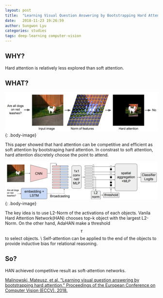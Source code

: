```yaml
---
layout: post
title:  "Learning Visual Question Answering by Bootstrapping Hard Attention"
date:   2018-11-23 19:26:59
author: Sungwon Lyu
categories: studies
tags: deep-learning computer-vision
---
```

## WHY? 
Hard attention is relatively less explored than soft attention.

## WHAT?
![image](/assets/images/han1.png){: .body-image}

This paper showed that hard attention can be competitive and efficient as soft attention by bootstraping hard attention. In constrast to soft attention, hard attention discretely choose the point to attend.

![image](/assets/images/han2.png){: .body-image}

The key idea is to use L2-Norm of the activations of each objects. Vanila Hard Attention Network(HAN) chooses top-k object with the largest L2-Norm. On the other hand, AdaHAN make a threshold $$\tau$$ to select objects. \\
Self-attention can be applied to the end of the objects to provide inductive bias for relational reasoning. 

## So?
HAN achieved competitive result as soft-attention networks. 

[Malinowski, Mateusz, et al. "Learning visual question answering by bootstrapping hard attention." Proceedings of the European Conference on Computer Vision (ECCV). 2018.](https://arxiv.org/pdf/1806.01830.pdf)